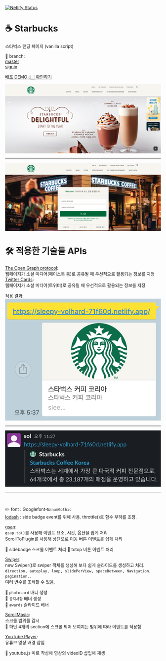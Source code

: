 [![Netlify Status](https://api.netlify.com/api/v1/badges/87ac788b-7263-4835-9833-9967e23dc207/deploy-status)](https://app.netlify.com/sites/sleepy-volhard-71f60d/deploys)

# ☕️ Starbucks

스타벅스 랜딩 페이지 (vanilla script)

🌳 branch:  
[master](https://github.com/sollike/starbucks/tree/master)  
[signin](https://github.com/sollike/starbucks/tree/signin)

[배포 DEMO 👆🏻 확인하기](https://sleepy-volhard-71f60d.netlify.app/)

![](images/mainpage.png)

---

![](images/signinpage.png)

# 🛠 적용한 기술들 APIs

[The Open Graph protocol](https://ogp.me/):  
웹페이지가 소셜 미디어(페이스북 등)로 공유될 때 우선적으로 활용되는 정보를 지정  
[Twitter Cards](https://developer.twitter.com/en/docs/twitter-for-websites/cards/guides/getting-started):  
웹페이지가 소셜 미디어(트위터)로 공유될 때 우선적으로 활용되는 정보를 지정

적용 결과:  
![](images/kakao.png)

---

![](images/slack.png)

---

<br />

✏️ font : Googlefont-`NanumGothic`  
[lodash](https://cdnjs.com/libraries/lodash.js)
: side badge event를 위해 사용. throttle()로 함수 부하를 조정.

[gsap](https://cdnjs.com/libraries/gsap):  
`gsap.to()`를 사용해 이벤트 요소, 시간, 옵션을 쉽게 처리  
ScrollToPlugin를 사용해 상단으로 이동 버튼 이벤트를 쉽게 처리

📍 sidebadge 스크롤 이벤트 처리
📍 totop 버튼 이벤트 처리

[Swiper](https://swiperjs.com/):  
new Swiper()로 swiper 객체를 생성해 보다 쉽게 슬라이드를 생성하고 처리.  
`direction, autoplay, loop, slidePerView, spaceBetween, Navigation, pagination..`  
여러 변수를 조작할 수 있음.

📍 `photocard` 배너 생성  
📍 `공지사항` 배너 생성  
📍 `awards` 슬라이드 배너

[ScrollMasic](https://cdnjs.com/libraries/ScrollMagic):  
스크롤 범위를 감시  
📍 하단 4개의 section에 스크롤 되어 보여지는 범위에 따라 이벤트를 적용함

[YouTube Player](https://developers.google.com/youtube/iframe_api_reference?hl=ko):  
유튜브 영상 배경 삽입

📍 youtube.js 따로 작성해 영상의 videoID 삽입해 재생
